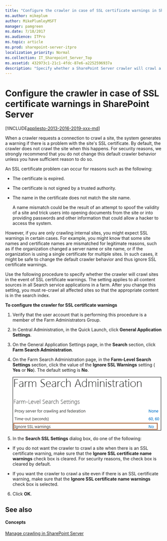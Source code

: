 ```yaml
---
title: "Configure the crawler in case of SSL certificate warnings in SharePoint Server"
ms.author: mikeplum
author: MikePlumleyMSFT
manager: pamgreen
ms.date: 7/18/2017
ms.audience: ITPro
ms.topic: article
ms.prod: sharepoint-server-itpro
localization_priority: Normal
ms.collection: IT_Sharepoint_Server_Top
ms.assetid: 432973c1-21c1-4fdc-87e6-a2252596937a
description: "Specify whether a SharePoint Server crawler will crawl a site if there is a problem with the site's Secure Sockets Layer (SSL) certificate."
---
```


# Configure the crawler in case of SSL certificate warnings in SharePoint Server

[!INCLUDE[appliesto-2013-2016-2019-xxx-md](../includes/appliesto-2013-2016-2019-xxx-md.md)]
  
When a crawler requests a connection to crawl a site, the system generates a warning if there is a problem with the site's SSL certificate. By default, the crawler does not crawl the site when this happens. For security reasons, we strongly recommend that you do not change this default crawler behavior unless you have sufficient reason to do so.
  
An SSL certificate problem can occur for reasons such as the following:
  
- The certificate is expired.
    
- The certificate is not signed by a trusted authority.
    
- The name in the certificate does not match the site name.
    
    A name mismatch could be the result of an attempt to spoof the validity of a site and trick users into opening documents from the site or into providing passwords and other information that could allow a hacker to access the system.
    
However, if you are only crawling internal sites, you might expect SSL warnings in certain cases. For example, you might know that some site names and certificate names are mismatched for legitimate reasons, such as if the organization changed a server name or site name, or if the organization is using a single certificate for multiple sites. In such cases, it might be safe to change the default crawler behavior and thus ignore SSL certificate warnings.
  
Use the following procedure to specify whether the crawler will crawl sites in the event of SSL certificate warnings. The setting applies to all content sources in all Search service applications in a farm. After you change this setting, you must re-crawl all affected sites so that the appropriate content is in the search index.
  
**To configure the crawler for SSL certificate warnings**
  
1. Verify that the user account that is performing this procedure is a member of the Farm Administrators Group.
    
2. In Central Administration, in the Quick Launch, click **General Application Settings**.
    
3. On the General Application Settings page, in the **Search** section, click **Farm Search Administration**.
    
4. On the Farm Search Administration page, in the **Farm-Level Search Settings** section, click the value of the **Ignore SSL Warnings** setting ( **Yes** or **No**). The default setting is **No**.
    
     ![Screen shot of Farm Search Administration page](../media/SSL_certificate_warning_for_crawling.gif)
  
5. In the **Search SSL Settings** dialog box, do one of the following: 
    
  - If you do not want the crawler to crawl a site when there is an SSL certificate warning, make sure that the **Ignore SSL certificate name warnings** check box is cleared. For security reasons, the check box is cleared by default. 
    
  - If you want the crawler to crawl a site even if there is an SSL certificate warning, make sure that the **Ignore SSL certificate name warnings** check box is selected. 
    
6. Click **OK**.
    
## See also

#### Concepts

[Manage crawling in SharePoint Server](manage-crawling.md)

